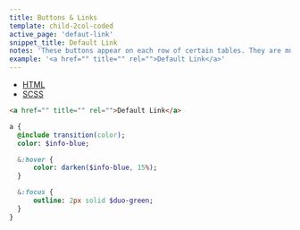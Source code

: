 ```yaml
---
title: Buttons & Links
template: child-2col-coded
active_page: 'defaut-link'
snippet_title: Default Link
notes: 'These buttons appear on each row of certain tables. They are much smaller than the normal buttons.'
example: '<a href="" title="" rel="">Default Link</a>'
---
```


* [HTML](0)
* [SCSS](1)

```html
<a href="" title="" rel="">Default Link</a>
```
```sass
a {
  @include transition(color);
  color: $info-blue;

  &:hover {
      color: darken($info-blue, 15%);
  }

  &:focus {
      outline: 2px solid $duo-green;
  }
}
```
